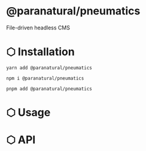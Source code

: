 # @paranatural/pneumatics

File-driven headless CMS

# ⬡ Installation

```shell
yarn add @paranatural/pneumatics
```

```shell
npm i @paranatural/pneumatics
```

```shell
pnpm add @paranatural/pneumatics
```

# ⬡ Usage

# ⬡ API
